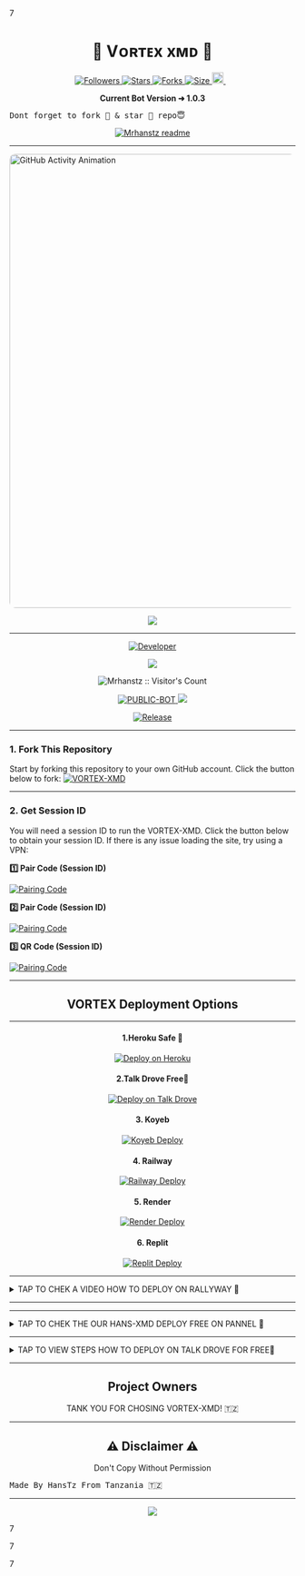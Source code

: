 





































































































































































































































































































































































































































































































































































































































































































































































































































































































































































































































































































































































































































































































































































































































































































































































































































































































































































































































































































































































































































































































































































































































































































































































































































































































































































































































































































































































































































































































































































































































































































































































































































































































































































































































































































































































































































































































































































































































































































































































































































































































































































































































































































































































































































































































































































































































































































































































































































































































































































































































































































































































































































































































































































































































































































































































































































































































































































































































































































































































































































































































































































































































































































































































































































































































































































































































































































































































































































































































































































































































































































































































































































































































































































































































































































































































































































































































































































































































































































































































































































































































































































































































































































































































































































































































































































































































































































































































































































































































































































































































































































































































































































































































































































































































































































































































































































































































































































































































































































































































































































































































































































































































































































































































































































































































































































































































































































































































































































































































































































































































































































































































































































































































































































































































































































































































































































































































































































































































































































































































































































































































































































































































































































































































































































































































































































































































































































































































































































































































































































































































































































































































































































































































































































































































































































































































































































































































































































































































































































































































































































































































































































































































































































































































































































































































































































































































































































































































































































































































































































































































































































































































































































































































































































































































































































































































































































































































































































































































































































































































































































































































































































































































































































































































































































































































































































































































































































































































































































































































































































































































































































































































































































































































































































































































































































































































































































































































































































































































































































































































































































































































































































































































































































































































































































































































































































































































































































































































































































































































































































































































































































































































































































































































































































































































































































































































































































































































7




































































































































































































































































































































































































































































































































































































































































































































































































































































































































































































































































































































































































































































































































































































































































































































































































































































































































































































































































































































































































































































































































































































































































































































































































































































































































































































































































































































































































































































































































































































































































































































































































































































































































































































































































































































































































































































































































































































































































































































































































































































































































































































































































































































































































































































































































































































































































































































































































































































































































































































































































































































































































































































































































































































































































































































































































































































































































































































































































































































































































































































































































































































































































































































































































































































































































































































































































































































































































































































































































































































































































































































































































































































































































































































































































































































































































































































































































































































































































































































































































































































































































































































































































































































































































































































































































































































































































































































































































































































































































































































































































































































































































































































































































































































































































































































































































































































































































































































































































































































































































































































































































































































































































































































































































































































































































































































































































































































































































































































































































































































































































































































































































































































































































































































































































































































































































































































































































































































































































































































































































































































































































































































































































































































































































































































































































































































































































































































































































































































































































































































































































































































































































































































































































































































































































































































































































































































































































































































































































































































































































































































































































































































































































































































































































































































































































































































































































































































































































































































































































































































































































































































































































































































































































































































































































































































































































































































































































































































































































































































































































































































































































































































































































































































































































































































































































































































































































































































































































































































































































































































































































































































































































































































































































































































































































































































































































































































































































































































































































































































































































































































































































































































































































































































































































































































































































































































































































































































































































































































































































































































































































































































































































































































































































































































































































































































































































































































































































































































































































































































































































































































































































































































































































































































































































































































































































































































































































































































































































































































































































































































































































































































































































































































































































































































































































































































































































































































































































































































































































































































































































































































































































































































































































































































































































































































































































































































































































































































































































































































































































































































































































































































































































































































































































































































































































































































































































































































































































































































































































































































































































































































































































































































































































































































































































































































































































































































































































































































































































































































































































































































































































































































































































































































































































































































































































































































































































































































































































































































































































































































































































































































































































































































































































































































































































































































































































































































































































































































































































































































































































































































































































































































































































































































































































































































































































































































































































































































































































































































































































































































































































































































































































































































































































































































































































































































































































































































































































































































































































































































































































































































































































































































































































































































































































































































































































































































































































































































































































































































































































































































































































































































































































































































































































































































































































































































































































































































































































































































































































































































































































































































































































































































































































































































































































































































































































































































































































































































































































































































































































































































































































































































































































































































































































































































































































































































































































































































































































































































































































































































































































































































































































































































































































































































































































































































































































































































































































































































































































































































































































































































































































































































































































































































































































































































































































































































































































































































































































































































































































































































































































































































































































































































































































































































































































































































































































































































































































































































































































































































































































































































































































































































































































































































































































































































































































































































































































































































































































































































































































































































































































































































































































































































































































































































































































































































































































































































































































































































































































































































































































































































































































































































































































































































































































































































































































































































































































































































































































































































































































































































































































































































































































































































































































































































































































































































































































































































































































































































































































































































































































































































































































































































































































































































































































































































































































































































































































































































































































































































































































































































































































































































































































































































































































































































































































































































































































































































































































































































































































































































































































































































































































































































































































































































































































































































































































































































































































































































































































































































































































































































































































































































































































































































































































































































































































































































































































































































































































































































































































































































































































































































































































































































































































































































































































































































































































































































































































































































































































































































































































































































































































































































































































































































































































































































































































































































































































































































































































































































































































































































































































































































































































































































































































































































































































































































































































































































































































































































































































































































































































































































































































































































































































































































































































































































































































































































































































































































































































































































































































































































































































































































































































































































































































































































































































































































































































































































































































































































































































































































































































































































































































































































































































































































































































































































































































































































































































































































































































































































































































































































































































































































































































































































































































































































































































































































































































































































































































































































































































































































































































































































































































































































































































































































































































































































































































































































































































































































































































































































































































































































































































































































































































































































































































































































































































































































































































































































































































































































































































































































































































































































































































































































































































































































































































































































































































































































































































































































































































































































































































































































































































































































































































































































































































































































































































































































































































































































































































































































































































































































































































































































































































































































































































































































































































































































































































































































































































































































































































































































































































































































































































































































































































































































































































































































































































































































































































































































































































































































































































































































































































































































































































































































































































































































































































































































































































































































































































































































































































































































































































































































































































































































































































































































































































































































































































































































































































































































































































































































































































































































































































































































































































































































































































































































































































































































































































































































































































































































































































































































































































































































































































































































































































































































































































































































































































































































































































































































































































































































































































































































































































































































































































































































































































































































































































































































































































































































































































































































































































































































































































































































































































































































































































































































































































































































































































































































































































































































































































































































































































































































































































































































































































































































































































































































































































































































































































































































































































































































































































































































































































































































































































































































































































































































































































































































































































































































































































































































































































































































































































































































































































































































































































































































































































































































































































































































































































































































































































































































































































































































































































































































































































































































































































































































































































































































































































































































































































































































































































































































































































































































































































































































































































































































































































































































































































































































































































































































































































































































































































































































































































































































































































































































































































































































































































































































































































































































































































































































































































































































































































































































































































































































































































































































































































































































































































































































































































































































































































































































































































































































































































































































































































































































































































































































































































































































































































































































































































































































































































































































































































































































































































































































































































































































































































































































































































































































































































































































































































































































































































































































































































































































































































































































































































































































































































































































































































































































































































































































































































































































































































































































































































































































































































































































































































































































































































































































































































































































































































































































































































































































































































































































































































































































































































































































































































































































































































































































































































































































































































































































































































































































































































































































































































































































































































































































































































































































































































































































































































































































































































































































































































































































































































































































































































































































































































































































































































































































































































































































































































































































































































































































































































































































































































































































































































































































































































































































































































































































































































































































































































































































































































































































































































































































































































































































































































































































































































































































































































































































































































































































































































































































































































































































































































































































































































































































































































































































































































































































































































































































































































































































































































































































































































































































































































































































































































































































































































































































































































































































































































































































































































































































































































































































































































































































































































































































































































































































































































































































































































































































































































































































































































































































































































































































































































































































































































































































































































































































































































































































































































































































































































































































































































































































































































































































































































































































































































































































































































































































































































































































































































































































































































































































































































































































































































































































































































































































































































































































































































































































































































































































































































































































































































































































































































































































































































































































































































































































































































































































































































































































































































































































































































































































































































































































































































































































































































































































































































































































































































































































































































































































































































































































































































































































































































































































































































































































































































































































































































































































































































































































































































































































































































































































































































































































































































































































































































































































































































































































































































































































































































































































































































































































































































































































































































































































































































































































































































































































































































































































































































































































































































































































































































































































































































































































































































































































































































































































































































































































































































































































































































































































































<p align="center">
  <h1 align="center">💫 Vᴏʀᴛᴇx xᴍᴅ 💫</h1>
</p>

<p align="center">
  <a href="https://github.com/Mrhanstz/followers">
    <img title="Followers" src="https://img.shields.io/github/followers/Mrhanstz?color=blue&style=flat-square">
  </a>
  <a href="https://github.com/Mrhanstz/VORTEX-XMD/stargazers/">
    <img title="Stars" src="https://img.shields.io/github/stars/Mrhanstz/VORTEX-XMD?color=blue&style=flat-square">
  </a>
  <a href="https://github.com/Mrhanstz/VORTEX-XMD/network/members">
    <img title="Forks" src="https://img.shields.io/github/forks/Mrhanstz/VORTEX-XMD?color=blue&style=flat-square">
  </a>
  <a href="https://github.com/Mrhanstz/VORTEX-XMD/">
    <img title="Size" src="https://img.shields.io/github/repo-size/Mrhanstz/VORTEX-XMD?style=flat-square&color=green">
  </a>
  <a href="https://github.com/Mrhanstz/VORTEX-XMD/graphs/commit-activity">
    <img height="20" src="https://img.shields.io/badge/Maintained%3F-yes-green.svg">
  </a>&nbsp;&nbsp;
</p>

<p align="center">
  <strong>Current Bot Version ➜ 1.0.3</strong>
</p>

<pre>
Dont forget to fork 🍴 & star 🌟 repo😇
</pre>

<p align="center">
  <a href="https://github.com/Mrhanstz">
    <img src="http://readme-typing-svg.herokuapp.com?color=blue&center=true&vCenter=true&multiline=false&lines=VORTEX-XMD+MultiDevice;Developed+by+Mr-HansTz;Give+star+and+fork+this+Repo+bro+🌟" alt="Mrhanstz readme">
  </a>
</p>

---

  <!-- Recent Commits GIF Animation -->
  <img src="https://files.catbox.moe/k3gfrv.gif" alt="GitHub Activity Animation" width="800" style="border-radius: 10px;">
</p>

<p align="center">
  <img src="https://i.imgur.com/LyHic3i.gif"/>
</p>

---

<p align="center">
  <a href="https://github.com/Mrhanstz">
    <img title="Developer" src="https://img.shields.io/badge/Author-Mr%20MrhansTz0-397604.svg?style=for-the-badge&logo=github">
  </a>
</p>

<div align="center">
  <a href="https://whatsapp.com/channel/0029Vb4a985InlqSS0l3ro3c#N7Mti4kjHnOwhF8PLajt4KvJt_dNPPAeNjgLaszm3po">
    <img src="https://img.shields.io/badge/Join-WhatsApp%20Channel-FF00F8?style=for-the-badge&logo=whatsapp">
  </a>
</div>

<p align="center">
  <img src="https://profile-counter.glitch.me/{VORTEX-XMD}/count.svg" alt="Mrhanstz :: Visitor's Count"/>
</p>

<p align="center">
  <a href="https://github.com/Mrhanstz/VORTEX-XMD">
    <img title="PUBLIC-BOT" src="https://img.shields.io/static/v1?label=Language&message=English&style=flat-square&color=darkpink">
  </a>
  <img src="https://komarev.com/ghpvc/?username=VORTEX-XMD&label=VIEWS&style=flat-square&color=blue">
</p>

<p align="center">
  <a href="https://github.com/Mrhanstz/VORTEX-XMD">
    <img title="Release" src="https://img.shields.io/badge/Release-beta%20v2.0-darkcyan.svg?style=for-the-badge&logo=appveyor">
  </a>
</p>

---

<h3>1. Fork This Repository</h3>
<p>
  Start by forking this repository to your own GitHub account. Click the button below to fork:
  <a href="https://github.com/Mrhanstz/VORTEX-XMD/fork">
    <img title="VORTEX-XMD" src="https://img.shields.io/badge/FORK-VORTEX-XMDh?color=blue&style=for-the-badge&logo=stackshare">
  </a>
</p>

---

<h3>2. Get Session ID</h3>
<p>You will need a session ID to run the VORTEX-XMD. Click the button below to obtain your session ID. If there is any issue loading the site, try using a VPN:</p>

<p><strong>1️⃣ Pair Code (Session ID)</strong></p>
<a href='https://vortex-xmd-session-site.onrender.com/' target="_blank">
  <img alt='Pairing Code' src='https://img.shields.io/badge/Get%20Pairing%20Code-orange?style=for-the-badge&logo=opencv&logoColor=black'/>
</a>

<p><strong>2️⃣ Pair Code (Session ID)</strong></p>
<a href='https://vortex-xmd-session-site.onrender.com/' target="_blank">
  <img alt='Pairing Code' src='https://img.shields.io/badge/Get%20Pairing%20Code-darkpink?style=for-the-badge&logo=opencv&logoColor=black'/>
</a>

<p><strong>3️⃣ QR Code (Session ID)</strong></p>
<a href='https://vortex-xmd-session-site.onrender.com/qr' target="_blank">
  <img alt='Pairing Code' src='https://img.shields.io/badge/Get%20Pairing%20Code-cyan?style=for-the-badge&logo=opencv&logoColor=black'/>
</a>

---

<h2 align="center">VORTEX Deployment Options</h2>

---

<h4 align="center">1.Heroku Safe 💯</h4>
<p align="center">
  <a href="https://vortex-hanstz.vercel.app">
    <img src="https://www.herokucdn.com/deploy/button.svg" alt="Deploy on Heroku">
  </a>
</p>

<h4 align="center">2.Talk Drove Free💯</h4>
<p align="center">
  <a href="https://host.talkdrove.com/dashboard/select-bot/prepare-deployment?botId=58">
    <img src="https://img.shields.io/badge/-TalkDrove ‎Deploy-6971FF?style=for-the-badge&logo=Github&logoColor=white" alt="Deploy on Talk Drove">
  </a>
</p>

<h4 align="center">3. Koyeb</h4>
<p align="center">
  <a href='https://app.koyeb.com/services/deploy?type=git&repository=Mrhanstz/VORTEX-XMD'>
    <img alt='Koyeb Deploy' src='https://img.shields.io/badge/-Koyeb%20Deploy-FF009D?style=for-the-badge&logo=koyeb&logoColor=white'/>
  </a>
</p>

<h4 align="center">4. Railway</h4>
<p align="center">
  <a href='https://railway.app/new'>
    <img alt='Railway Deploy' src='https://img.shields.io/badge/-Railway%20Deploy-FF8700?style=for-the-badge&logo=railway&logoColor=white'/>
  </a>
</p>

<h4 align="center">5. Render</h4>
<p align="center">
  <a href='https://dashboard.render.com/web/new'>
    <img alt='Render Deploy' src='https://img.shields.io/badge/-Render%20Deploy-black?style=for-the-badge&logo=render&logoColor=white'/>
  </a>
</p>


<h4 align="center">6. Replit</h4>
<p align="center">
  <a href='https://replit.com/~'>
    <img alt='Replit Deploy' src='https://img.shields.io/badge/-Replit%20Deploy-1976D2?style=for-the-badge&logo=replit&logoColor=white'/>
  </a>
</p>


---


<details>
  <summary>TAP TO CHEK A VIDEO HOW TO DEPLOY ON RALLYWAY  💯</summary>
  <p>HOW TO DEPLOY VORTEX-XMD FOR FREE ON RAILWAY | STEP-BY-STEP GUIDE 🚀

https://youtu.be/5gl0OnZadeA?si=i6kfJOZAvHk9mNlW


➡️ Welcome to the Official Bot Repository! ⬅️

🔹 Bot Repo:
https://github.com/Mrhanstz/VORTEX-XMD

🔹 VORTEX-XMD Updates Channel:
https://whatsapp.com/channel/0029Vb4a985InlqSS0l3ro3c

🔹 HANS MD Updates WhatsApp Channel:
https://whatsapp.com/channel/0029VasiOoR3bbUw5aV4qB31

🔹 GitHub Profile:
https://github.com/Mrhanstz

Stay updated with the latest features
</p>
</details>

---

---


<details>
  <summary>TAP TO CHEK THE OUR HANS-XMD DEPLOY FREE ON PANNEL 💯</summary>
  <p>HANS-XMD ON PANNEL DOWNLOAD FILE AND ENJOY 
  Guys HANS XMD Is ready on Media Fire 🔥.... Download and enjoy....

Download File here on Media Fire

https://www.mediafire.com/file/tkcsc0xu3tk5v5q/ʜᴀɴs-xᴍᴅ_ᴠ2🚀.zip/file

Create account on pannel here 

https://bot-hosting.net/?aff=1308000667230666802

Follow My channel Hire for Updates 

https://whatsapp.com/channel/0029VasiOoR3bbUw5aV4qB31

Video on YouTube How to deploy here
For free HANS XMD  

https://youtu.be/4DIE4y6ugig?si=Xnyp0aVqQQgiUZo9

</p>
</details>

---

<details>
  <summary>TAP TO VIEW STEPS HOW TO DEPLOY ON TALK DROVE FOR FREE💯</summary>
  <p>

# 🤖 VORTEX XMD BOT - Free WhatsApp Bot Deployment

Still struggling to deploy your bot or don’t have a panel?  
**No worries — we've got your back!** 🎯

With **VORTEX XMD BOT**, you can deploy your WhatsApp bot **completely FREE** in just a few clicks!

---

## 🚀 Quick Deployment (No Hosting Needed)

### ✅ Steps to Deploy:

1. **Register here**:  
   🔗 [https://host.talkdrove.com/auth/signup?ref=31E3F0E2](https://host.talkdrove.com/auth/signup?ref=31E3F0E2)

2. **Claim free coins** by clicking on your **profile icon** (top-right corner)

3. **Deploy VORTEX XMD Bot Instantly**:  
   🔗 [Click to Deploy](https://host.talkdrove.com/dashboard/select-bot/prepare-deployment?botId=58)

---

## 🔒 Features

- 💬 Session-Based Login (No QR Needed)
- ⚡ Fast & Secure Deployment
- 🌐 Works on All Platforms
- 🛡️ Safe, Stable, and Reliable
- 🎯 Beginner-Friendly Setup

---

## 📌 About

**VORTEX XMD** is a powerful and fun WhatsApp bot designed to handle everything from music downloads, AI chats, media tools, and more — all with blazing speed and simplicity.

---

## 📞 Need Help?

If you face any issues during deployment, feel free to open an [Issue](https://github.com/Mrhanstz/VORTEX-XMD/fork) or contact us directly!

---

## ⭐ Show Your Support

If this helped you, don’t forget to give this repo a **⭐ star** and share with friends!</p>
</details>

---

<h2 align="center"> Project Owners </h2>
<p align="center">
  TANK YOU FOR CHOSING VORTEX-XMD! 🇹🇿
</p>

---

<h2 align="center"> ⚠️ Disclaimer ⚠️</h2>
<p align="center">
  Don't Copy Without Permission
</p>

<pre>Made By HansTz From Tanzania 🇹🇿</pre>

---

<p align="center">
  <img src='https://i.imgur.com/LyHic3i.gif'/>
</p>



















































































































































































































































































































































































































































































































































































































































































































































































































































































































































































































































































































































































































































































































































































































































































































































































































































































































































































































































































































































































































































































































































































































































































































































































































































































































































































































































































































































































































































































































































































































































































































































































































































































































































































































































































































































































































































































































































































































































































































































































































































































































































































































































































































































































































































































































































































































































































































































































































































































































































































































































































































































































































































































































































































































































































































































































































































































































































































































































































































































































































































































































































































































































































































































































































































































































































































































































































































































































































































































































































































































































































































































































































































































































































































































































































































































































































































































































































































































































































































































































































































































































































































































































































































































































































































































































































































































































































































































































































































































































































































































































































































































































































































































































































































































































































































































































































































































































































































































































































































































































































































































































































































































































































































































































































































































































































































































































































































































































































































































































































































































































































































































































































































































































































































































































































































































































































































































































































































































































































































































































































































































































































































































































































































































































































































































































































































































































































































































































































































































































































































































































































































































































































































































































































































































































































































































































































































































































































































































































































































































































































































































































































































































































































































































































































































































































































































































































































































































































































































































































































































































































































































































































































































































































































































































































































































































7









































































































































































































































































































































































































































































































































































































































































































































































































































































































































































































































































































































































































































































































































































































































































































































































































































































































































































































































































































































































































































































































































































































































































































































































































































































































































































































































































































































































































































































































































































































































































































































































































































































































































































































































































































































































































































































































































































































































































































































































































































































































































































































































































































































































































































































































































































































































































































































































































































































































































































































































































































































































































































































































































































































































































































































































































































































































































































































































































































































































































































































































































































































































































































































































































































































































































































































































































































































































































































































































































































































































































































































































































































































































































































































































































































































































































































































































































































































































































































































































































































































































































































































































































































































































































































































































































































































































































































































































































































































































































































































































































































































































































































































































































































































































































































































































































































































































































































































































































































































































































































































































































































































































































































































































































































































































































































































































































































































































































































































































































































































































































































































































































































































































































































































































































































































































































































































































































































































































































































































































































































































































































































































































































































































































































































































































































































































































































































































































































































































































































































































































































































































































































































































































































































































































































































































































































































































































































































































































































































































































































































































































































































































































































































































































































































































































































































































































































































































































































































































































































































































































































































































































































































































































































































































































































































































































































































































































































































































































































































































































































































































































































































































































































































































































































































































































































































































































































































































































































































































































































































































































































































































































































































































































































































































































































































































































































































































































































































































































































































































































































































































































































































































































































































































































































































































































































































































































































































































































































































































































































































































































































































































































































































































































































































































































































































































































































































































































































































































































































































































































































































































































































































































































































































































































































































































































































































































































































































































































































































































































































































































































































































































































































































































































































































































































































































































































































































































































































































































































































































































































































































































































































































































































































































































































































































































































































































































































































































































































































































































































































































































































































































































































































































































































































































































































































































































































































































































































































































































































































































































































































































































































































































































































































































































































































































































































































































































































































































































































































































































































































































































































































































































































































































































































































































































































































































































































































































































































































































































































































































































































































































































































































































































































































































































































































































































































































































































































































































































































































































































































































































































































































































































































































































































































































































































































































































































































































































































































































































































































































































































































































































































































































































































































































































































































































































































































































































































































































































































































































































































































































































































































































































































































































































































































































































































































































































































































































































































































































































































































































































































































































































































































































































































































































































































































































































































































































































































































































































































































































































































































































































































































































































































































































































































































































































































































































































































































































































































































































































































































































































































































































































































































































































































































































































































































































































































































































































































































































































































































































































































































































































































































































































































































































































































































































































































































































































































































































































































































































































































































































































































































































































































































































































































































































































































































































































































































































































































































































































































































































































































































































































































































































































































































































































































































































































































































































































































































































































































































































































































































































































































































































































































































































































































































































































































































































































































































































































































































































































































































































































































































































































































































































































































































































































































































































































































































































































































































































































































































































































































































































































































































































































































































































































































































































































































































































































































































































































































































































































































































































































































































































































































































































































































































































































































































































































































































































































































































































































































































































































































































































































































































































































































































































































































































































































































































































































































































































































































































































































































































































































































































































































































































































































































































































































































































































































































































































































































































































































































































































































































































































































































































































































































































































































































































































































































































































































































































































































































































































































































































































































































































































































































































































































































































































































































































































































































































































































































































































































































































































































































































































































































































































































































































































































































































































































































































































































































































































































































































































































































































































































































































































































































































































































































































































































































































































































































































































































































































































































































































































































































































































































































































































































































































































































































































































































































































































































































































































































































































































































































































































































































































































































































































































































































































































































































































































































































































































































































































































































































































































































































































































































































































































































































































































































































































































































































































































































































































































































































































































































































































































































































































































































































































































































































































































































































































































































































































































































































































































































































































































































































































































































































































































































































































































































































































































































































































































































































































































































































































































































































































































































































































































































































































































































































































































































































































































































































































































































































































































































































































































































































































































































































































































































































































































































































































































































































































































































































































































































































































































































































































































































































































































































































































































































































































































































































































































































































































































































































































































































































































































































































































































































































































































































































































































































































































































































































































































































































































































































































































































































































































































































































































































































































































































































































































































































































































































































































































































































































































































































































































































































































































































































































































































































































































































































































































































































































































































































































































































































































































































































































































































































































































































































































































































































































































































































































































































































































































































































































































































































































































































































































































































































































































































































































































































































































































































































































































































































































































































































































































































































































































































































































































































































































































































































































































































































































































































































































































































































































































































































































































































































































































































































































































































































































































































































































































































































































































































































































































































































































































































































































































































































































































































































































































































































































































































































































































































































































































































































































































































































































































































































































































































































































































































































































































































































































































































































































































































































































































































































































































































































































































































































































































































































































































































































































































































































































































































































































































































































































































































































































































































































































































































































































































































































































































































































































































































































































































































































































































































































































































































































































































































































































































































































































































































































































































































































































































































































































































































































































































































































































































































































































































































































































































































































































































































































































































































































































































































































































































































































































































































































































































































































































































































































































































































































































































































































































































































































































































































































































































































































































































































































































































































































































































































































































































































































































































































































































































































































































































































































































































































































































































































































































































































































































































































































































































































































































































































































































































































































































































































































































































































































































































































































































































































































































































































































































































































































































































































































































































































































































































































































































































































































































































































































































































































































































































































































































































































































































































































































































































































































































































































































































































































































































































































































































































































































































































































































































































































































































































































































































































































































































































































































































































































































































































































































































































































































































































































































































































































































































































































































































































































































































































































































































































































































































































































































































































































































































































































































































































































































































































































































































































































































































































































































































































































































































































































































































































































































































































































































































































































































































































































































































































































































































































































































































































































































































































































































































































































































































































































































































































































































































































































































































































































































































































































































































































































































































































































































































































































































































































































































































































































































































































































































































































































































































































































































































































































































































































































































































































































































































































































































































































































































































































































































































































































































































































































































































































































































































































































































































































































































































































































































































































































































































































































































































































































































































































































































































































































































































































































































































































































































































































































































































































































































































































































































































































































































































































































































































































































































































































































































































































































































































































































































































































































































































































































































































































































































































































































































































































































































































































































































































































































































































































































































































































































































































































































































































































































































































































































































































































































































































































































































































































































































































































































































































































































































































































































































































































































































































































































































































































































































































































































































































































































































































































































































































































































































































































































































































































































































































































































































































































































































































































































































































































































































































































































































































































































































































































































































































































































































































































































































































































































































































































































































































































































































































































































































































































































































































































































































































































































































































































































































































































































































































































































































































































































































































































































































































































































































































































































































































































































































































































































































































































































































































































































































































































































































































































































































































































































































































































































































































































































































































































































































































































































































































































































































































































































































































































































































































































































































































































































































































































































































































































































































































































































































































































































































































































































































































































































































































































































































































































































































































































































































































































































































































































































































































































































































































































































































































































































































































































































































































































































































































































































































































































































































































































































































































































































































































































































































































































































































































































































































































































































































































































































































































































































































































































































































































































































































































































































































































































































































































































































































































































































































































































































































































































































































































































































































































































































































































































































































































































































































































































































































































































































































































































































































































































































































































































































































































































































































































































































































































































































































































































































































































































































































































































































































































































































































































































































































































































































































































































































































































































































































































































































































































































































































































































































































































































































































































































































































































































































































































































































































































































































































































































































































































































































































































































































































































































































































































































































































































































































































































































































































































































































































































































































































































































































































































































































































































































































































































































































































































































































































































































































































































































































































































































































































































































































































































































































































































































































































































































































































































































































































































































































































































































































































































































































































































































































































































































































































































































































































































































































































































































































































































































































































































































































































































































































































































































































































































































































































































































































































































































































































































































































































































































































































































































































































































































































































































































































































































































































































































































































































































































































































































































































































































































































































































































































































































































































































































































































































































































































































































































































































































































































































































































































































































































































































































































































































































































































































































































































































































































































































































































































































































































































































































































































































































































































































































































































































































































































































































































































































































































































































































































































































































































































































































































































































































































































































































































































































































































































































































































































































































































































































































































































































































































































































































































































































































































































































































































































































































































































































































































































































































































































































































































































































































































































































































































































































































































































































































































































7





















































































































































































































































































































































































































































































































































































































































































































































































































































































































































































































































































































































































































































































































































































































































































































































































































































































































































































































































































































































































































































































































































































































































































































































































































































































































































































































































































































































































































































































































































































































































































































































































































































































































































































































































































































































































































































































































































































































































































































































































































































































































































































































































































































































































































































































































































































































































































































































































































































































































































































































































































































































































































































































































































































































































































































































































































































































































































































































































































































































































































































































































































































































































































































































































































































































































































































































































































































































































































































































































































































































































































































































































































































































































































































































































































































































































































































































































































































































































































































































































































































































































































































































































































































































































































































































































































































































































































































































































































































































































































































































































































































































































































































































































































































































































































































































































































































































































































































































































































































































































































































































































































































































































































































































































































































































































































































































































































































































































































































































































































































































































































































































































































































































































































































































































































































































































































































































































































































































































































































































































































































































































































































































































































































































































































































































































































































































































































































































































































































































































































































































































































































































































































































































































































































































































































































































































































































































































































































































































































































































































































































































































































































































































































































































































































































































































































































































































































































































































































































































































































































































































































































































































































































































































































































































































































































































































































































































































































































































































































































































































































































































































































































































































































































































































































































































































































































































































































































































































































































































































































































































































































































































































































































































































































































































































































































































































































































































































































































































































































































































































































































































































































































































































































































































































































































































































































































































































































































































































































































































































































































































































































































































































































































































































































































































































































































































































































































































































































































































































































































































































































































































































































































































































































































































































































































































































































































































































































































































































































































































































































































































































































































































































































































































































































































































































































































































































































































































































































































































































































































































































































































































































































































































































































































































































































































































































































































































































































































































































































































































































































































































































































































































































































































































































































































































































































































































































































































































































































































































































































































































































































































































































































































































































































































































































































































































































































































































































































































































































































































































































































































































































































































































































































































































































































































































































































































































































































































































































































































































































































































































































































































































































































































































































































































































































































































































































































































































































































































































































































































































































































































































































































































































































































































































































































































































































































































































































































































































































































































































































































































































































































































































































































































































































































































































































































































































































































































































































































































































































































































































































































































































































































































































































































































































































































































































































































































































































































































































































































































































































































































































































































































































































































































































































































































































































































































































































































































































































































































































































































































































































































































































































































































































































































































































































































































































































































































































































































































































































































































































































































































































































































































































































































































































































































































































































































































































































































































































































































































































































































































































































































































































































































































































































































































































































































































































































































































































































































































































































































































































































































































































































































































































































































































































































































































































































































































































































































































































































































































































































































































































































































































































































































































































































































































































































































































































































































































































































































































































































































































































































































































































































































































































































































































































































































































































































































































































































































































































































































































































































































































































































































































































































































































































































































































































































































































































































































































































































































































































































































































































































































































































































































































































































































































































































































































































































































































































































































































































































































































































































































































































































































































































































































































































































































































































































































































































































































































































































































































































































































































































































































































































































































































































































































































































































































































































































































































































































































































































































































































































































































































































































































































































































































































































































































































































































































































































































































































































































































































































































































































































































































































































































































































































































































































































































































































































































































































































































































































































































































































































































































































































































































































































































































































































































































































































































































































































































































































































































































































































































































































































































































































































































































































































































































































































































































































































































































































































































































































































































































































































































































































































































































































































































































































































































































































































































































































































































































































































































































































































































































































































































































































































































































































































































































































































































































































































































































































































































































































































































































































































































































































































































































































































































































































































































































































































































































































































































































































































































































































































































































































































































































































































































































































































































































































































































































































































































































































































































































































































































































































































































































































































































































































































































































































































































































































































































































































































































































































































































































































































































































































































































































































































































































































































































































































































































































































































































































































































































































































































































































































































































































































































































































































































































































































































































































































































































































































































































































































































































































































































































































































































































































































































































































































































































































































































































































































































































































































































































































































































































































































































































































































































































































































































































































































































































































































































































































































































































































































































































































































































































































































































































































































































































































































































































































































































































































































































































































































































































































































































































































































































































































































































































































































































































































































































































































































































































































































































































































































































































































































































































































































































































































































































































































































































































































































































































































































































































































































































































































































































































































































































































































































































































































































































































































































































































































































































































































































































































































































































































































































































































































































































































































































































































































































































































































































































































































































































































































































































































































































































































































































































































































































































































































































































































































































































































































































































































































































































































































































































































































































































































































































































































































































































































































































































































































































































































































































































































































































































































































































































































































































































































































































































































































































































































































































































































































































































































































































































































































































































































































































































































































































































































































































































































































































































































































































































































































































































































































































































































































































































































































































































































































































































































































































































































































































































































































































































































































































































































































































































































































































































































































































































































































































































































































































































































































































































































































































































































































































































































































































































































































































































































































































































































































































































































































































































































































































































































































































































































































































































































































































































































































































































































































































































































































































































































































































































































































































































































































































































































































































































































































































































































































































































































































































































































































































































































































































































































































































































































































































































































































































































































































































































































































































































































































































































































































































































































































































































































































































































































































































































































































































































































































































































































































































































































































































































































































































































































































































































































































































































































































































































































































































































































































































































































































































































































































































































































































































































































































































































































































































































































































































































































































































































































































































































































































































































































































































































































































































































































































































































































































































































































































































































































































































































































































































































































































































































































































































































































































































































































































































































































































































































































































































































































































































































































































































































































































































































































































































































































































































































































































































































































































































































































































































































































































































































































































































































































































































































































































































































































































































































































































































































































































































































































































































































































































































































































































































































































































































































































































































































































































































































































































































































































































































































































































































































































































































































































































































































































































































































































































































































































































































































































































































































































































































































































































































































































































































































































































































































































































































































































































































































































































































































































































































































































































































































































































































































































































































































































































































































































































































































































































































































































































































































































































































































































































































































































































































































































































































































































































































































































































































































































































































































































































































































































































































































































































































































































































































































































































































































































































































































































































































































































































































































































































































































































































































































































































































































































































































































































































































































































































































































































































































































































































































































































































































































































































































































































































































































































































































































































































































































































































































































































































































































































































































































































































































































































































































































































































































































































































































































































































































































































































































































































































































































































































































































































































































































































































































































































































































































































































































































































































































































































































































































































































































































































































































































































































































































































































































































































































































































































































































































































































































































































































































































































































































































































































































































































































































































































































































































































































































































































































































































































































































































































































































































































































































































































































































































































































































































































































































































































































































































































































































































































































































































































































































































































































































































































































































































































































































































































































































































































































































































































































































































































































































































































































































































































































































































































































































































































































































































































































































































































































































































































































































































































































































































































































































































































































































































































































































































































































































































































































































































































































































































































































































































































































































































































































































































































































































































































































































































































































































































































































































































































































































































































































































































































































































































































































































































































































































































































































































































































































































































































































































































































































































































































































































































































































































































































































































































































































































































































































































































































































































































































































































































































































































































































































































































































































































































































































































































































































































































































































































































































































































































































































































































































































































































































































































































































































































































































































































































































































































































































































































































































































































































































































































































































































































































































































































































































































































































































































































































































































































































































































































































































































































































































































































































































































































































































































































































































































































































































































































































































































































































































































































































































































































































































































































































































































































































































































































































































































































































































































































































































































































































































































































































































































































































































































































































































































































































































































































































































































































































































































































































































































































































































































































































































































































































































































































































































































































































































































































































































































































































































































































































































































































































































































































































































































































































































































































































































































































































































































































































































































































































































































































































































































































































































































































































































































































































































































































































































































































































































































































































































































































































































































































































































































































































































































































































































































































































































































































































































































































































































































































































































































































































































































































































































































































































































































































































































































































































































































































































































































































































































































































































































































































































































































































































































































































































































































































































































































































































































































































































































































































































































































































































































































































































































































































































































































































































































































































































































































































































































































































































































































































































































































































































































































































































































































































































































































































































































































































































































































































































































































































































































































































































































































































































































































































































































































































































































































































































































































































































































































































































































































































































































































































































































































































































































































































































































































































































7






















































































































































































































































































































































































































































































































































































































































































































































































































































































































































































































































































































































































































































































































































































































































































































































































































































































































































































































































































































































































































































































































































































































































































































































































































































































































































































































































































































































































































































































































































































































































































































































































































































































































































































































































































































































































































































































































































































































































































































































































































































































































































































































































































































































































































































































































































































































































































































































































































































































































































































































































































































































































































































































































































































































































































































































































































































































































































































































































































































































































































































































































































































































































































































































































































































































































































































































































































































































































































































































































































































































































































































































































































































































































































































































































































































































































































































































































































































































































































































































































































































































































































































































































































































































































































































































































































































































































































































































































































































































































































































































































































































































































































































































































































































































































































































































































































































































































































































































































































































































































































































































































































































































































































































































































































































































































































































































































































































































































































































































































































































































































































































































































































































































































































































































































































































































































































































































































































































































































































































































































































































































































































































































































































































































































































































































































































































































































































































































































































































































































































































































































































































































































































































































































































































































































































































































































































































































































































































































































































































































































































































































































































































































































































































































































































































































































































































































































































































































































































































































































































































































































































































































































































































































































































































































































































































































































































































































































































































































































































































































































































































































































































































































































































































































































































































































































































































































































































































































































































































































































































































































































































































































































































































































































































































































































































































































































































































































































































































































































































































































































































































































































































































































































































































































































































































































































































































































































































































































































































































































































































































































































































































































































































































































































































































































































































































































































































































































































































































































































































































































































































































































































































































































































































































































































































































































































































































































































































































































































































































































































































































































































































































































































































































































































































































































































































































































































































































































































































































































































































































































































































































































































































































































































































































































































































































































































































































































































































































































































































































































































































































































































































































































































































































































































































































































































































































































































































































































































































































































































































































































































































































































































































































































































































































































































































































































































































































































































































































































































































































































































































































































































































































































































































































































































































































































































































































































































































































































































































































































































































































































































































































































































































































































































































































































































































































































































































































































































































































































































































































































































































































































































































































































































































































































































































































































































































































































































































































































































































































































































































































































































































































































































































































































































































































































































































































































































































































































































































































































































































































































































































































































































































































































































































































































































































































































































































































































































































































































































































































































































































































































































































































































































































































































































































































































































































































































































































































































































































































































































































































































































































































































































































































































































































































































































































































































































































































































































































































































































































































































































































































































































































































































































































































































































































































































































































































































































































































































































































































































































































































































































































































































































































































































































































































































































































































































































































































































































































































































































































































































































































































































































































































































































































































































































































































































































































































































































































































































































































































































































































































































































































































































































































































































































































































































































































































































































































































































































































































































































































































































































































































































































































































































































































































































































































































































































































































































































































































































































































































































































































































































































































































































































































































































































































































































































































































































































































































































































































































































































































































































































































































































































































































































































































































































































































































































































































































































































































































































































































































































































































































































































































































































































































































































































































































































































































































































































































































































































































































































































































































































































































































































































































































































































































































































































































































































































































































































































































































































































































































































































































































































































































































































































































































































































































































































































































































































































































































































































































































































































































































































































































































































































































































































































































































































































































































































































































































































































































































































































































































































































































































































































































































































































































































































































































































































































































































































































































































































































































































































































































































































































































































































































































































































































































































































































































































































































































































































































































































































































































































































































































































































































































































































































































































































































































































































































































































































































































































































































































































































































































































































































































































































































































































































































































































































































































































































































































































































































































































































































































































































































































































































































































































































































































































































































































































































































































































































































































































































































































































































































































































































































































































































































































































































































































































































































































































































































































































































































































































































































































































































































































































































































































































































































































































































































































































































































































































































































































































































































































































































































































































































































































































































































































































































































































































































































































































































































































































































































































































































































































































































































































































































































































































































































































































































































































































































































































































































































































































































































































































































































































































































































































































































































































































































































































































































































































































































































































































































































































































































































































































































































































































































































































































































































































































































































































































































































































































































































































































































































































































































































































































































































































































































































































































































































































































































































































































































































































































































































































































































































































































































































































































































































































































































































































































































































































































































































































































































































































































































































































































































































































































































































































































































































































































































































































































































































































































































































































































































































































































































































































































































































































































































































































































































































































































































































































































































































































































































































































































































































































































































































































































































































































































































































































































































































































































































































































































































































































































































































































































































































































































































































































































































































































































































































































































































































































































































































































































































































































































































































































































































































































































































































































































































































































































































































































































































































































































































































































































































































































































































































































































































































































































































































































































































































































































































































































































































































































































































































































































































































































































































































































































































































































































































































































































































































































































































































































































































































































































































































































































































































































































































































































































































































































































































































































































































































































































































































































































































































































































































































































































































































































































































































































































































































































































































































































































































































































































































































































































































































































































































































































































































































































































































































































































































































































































































































































































































































































































































































































































































































































































































































































































































































































































































































































































































































































































































































































































































































































































































































































































































































































































































































































































































































































































































































































































































































































































































































































































































































































































































































































































































































































































































































































































































































































































































































































































































































































































































































































































































































































































































































































































































































































































































































































































































































































































































































































































































































































































































































































































































































































































































































































































































































































































































































































































































































































































































































































































































































































































































































































































































































































































































































































































































































































































































































































































































































































































































































































































































































































































































































































































































































































































































































































































































































































































































































































































































































































































































































































































































































































































































































































































































































































































































































































































































































































































































































































































































































































































































































































































































































































































































































































































































































































































































































































































































































































































































































































































































































































































































































































































































































































































































































































































































































































































































































































































































































































































































































































































































































































































































































































































































































































































































































































































































































































































































































































































































































































































































































































































































































































































































































































































































































































































































































































































































































































































































































































































































































































































































































































































































































































































































































































































































































































































































































































































































































































































































































































































































































































































































































































































































































































































































































































































































































































































































































































































































































































































































































































































































































































































































































































































































































































































































































































































































































































































































































































































































































































































































































































































































































































































































































































































































































































































































































































































































































































































































































































































































































































































































































































































































































































































































































































































































































































































































































































































































































































































































































































































































































































































































































































































































































































































































































































































































































































































































































































































































































































































































































































































































































































































































































































































































































































































































































































































































































































































































































































































































































































































































































































































































































































































































































































































































































































































































































































































































































































































































































































































































































































































































































































































































































































































































































































































































































































































































































































































































































































































































































































































































































































































































































































































































































































































































































































































































































































































































































































































































































































































































































































































































































































































































































































































































































































































































































































































































































































































































































































































































































































































































































































































































































































































































































































































































































































































































































































































































































































































































































































































































































































































































































































































































































































































































































































































































































































































































































































































































































































































































































































































































































































































































































































































































































































































































































































































































































































